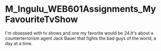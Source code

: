 # M_Ingulu_WEB601Assignments_MyFavouriteTvShow
 I'm obsessed with tv shows and one my favorite would be 24.It's about a counterterrorism agent Jack Bauer that fights the bad guys of the world, a day at a time.
